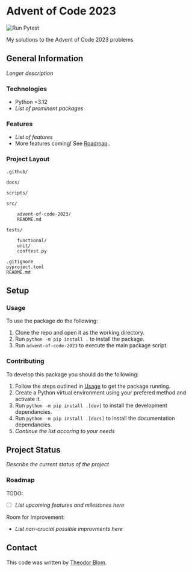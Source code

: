 # Advent of Code 2023

![Run Pytest](https://github.com/Theeoi/advent-of-code-2023/actions/workflows/test.yml/badge.svg?label=Tests)

My solutions to the Advent of Code 2023 problems

## General Information

*Longer description*

### Technologies

- Python =3.12
- *List of prominent packages*

### Features

- *List of features*
- More features coming! See [Roadmap](#roadmap)..

### Project Layout

    .github/
    
    docs/

    scripts/

    src/

        advent-of-code-2023/
        README.md

    tests/

        functional/
        unit/
        conftest.py

    .gitignore
    pyproject.toml
    README.md

## Setup

### Usage

To use the package do the following:

1. Clone the repo and open it as the working directory.
2. Run `python -m pip install .` to install the package.
3. Run `advent-of-code-2023` to execute the main package script.

### Contributing

To develop this package you should do the following:

1. Follow the steps outlined in [Usage](#usage) to get the package running.
2. Create a Python virtual environment using your prefered method and activate it.
3. Run `python -m pip install .[dev]` to install the development dependancies.
4. Run `python -m pip install .[docs]` to install the documentation dependancies.
5. *Continue the list accoring to your needs*

## Project Status

*Describe the current status of the project*

### Roadmap

TODO:

- [ ] *List upcoming features and milestones here*

Room for Improvement:

- *List non-crucial possible improvments here*

## Contact

This code was written by [Theodor Blom](mailto:me@theodorblom.com).